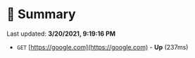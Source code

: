 # 📖 Summary
Last updated: **3/20/2021, 9:19:16 PM**

- `GET` [https://google.com](https://google.com) - **Up** (237ms)
